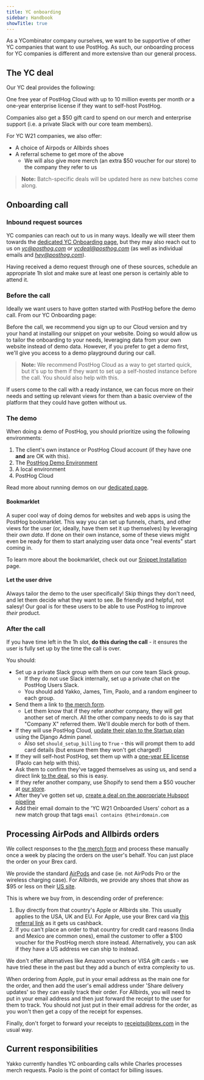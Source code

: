 ```yaml
---
title: YC onboarding
sidebar: Handbook
showTitle: true
---
```


As a YCombinator company ourselves, we want to be supportive of other YC companies that want to use PostHog. As such, our onboarding process for YC companies is different and more extensive than our general process.

## The YC deal

Our YC deal provides the following:

One free year of PostHog Cloud with up to 10 million events per month *or* a one-year enterprise license if they want to self-host PostHog.

Companies also get a $50 gift card to spend on our merch and enterprise support (i.e. a private Slack with our core team members).

For YC W21 companies, we also offer:

- A choice of Airpods or Allbirds shoes
- A referral scheme to get more of the above
    - We will also give more merch (an extra $50 voucher for our store) to the company they refer to us

> **Note:** Batch-specific deals will be updated here as new batches come along.

## Onboarding call

### Inbound request sources

YC companies can reach out to us in many ways. Ideally we will steer them towards the [dedicated YC Onboarding page](/yc-onboarding), but they may also reach out to us on _[yc@posthog.com](mailto:yc@posthog.com)_ or _[ycdeal@posthog.com](mailto:ycdeal@posthog.com)_ (as well as individual emails and _[hey@posthog.com](mailto:hey@posthog.com)_).

Having received a demo request through one of these sources, schedule an appropriate 1h slot and make sure at least one person is certainly able to attend it.

### Before the call

Ideally we want users to have gotten started with PostHog before the demo call. From our YC Onboarding page:

<div class="blog-quote">
Before the call, we recommend you sign up to our Cloud version and try your hand at installing our snippet on your website. Doing so would allow us to tailor the onboarding to your needs, leveraging data from your own website instead of demo data. However, if you prefer to get a demo first, we'll give you access to a demo playground during our call.
</div>

> **Note:** We recommend PostHog Cloud as a way to get started quick, but it's up to them if they want to set up a self-hosted instance before the call. You should also help with this.

If users come to the call with a ready instance, we can focus more on their needs and setting up relevant views for them than a basic overview of the platform that they could have gotten without us.

### The demo

When doing a demo of PostHog, you should prioritize using the following environments:

1. The client's own instance or PostHog Cloud account (if they have one **and** are OK with this). 
2. The [PostHog Demo Environment](https://playground.posthog.com)
3. A local environment
4. PostHog Cloud 

Read more about running demos on our [dedicated page](/handbook/growth/sales/demos).

#### Bookmarklet

A super cool way of doing demos for websites and web apps is using the PostHog bookmarklet. This way you can set up funnels, charts, and other views for the user (or, ideally, have them set it up themselves) by leveraging their *own data*. If done on their own instance, some of these views might even be ready for them to start analyzing user data once "real events" start coming in.

To learn more about the bookmarklet, check out our [Snippet Installation](/docs/integrate/client/snippet-installation#get-started-with-no-code) page.

#### Let the user drive

Always tailor the demo to the user specifically! Skip things they don't need, and let them decide what they want to see. Be friendly and helpful, not salesy! Our goal is for these users to be able to use PostHog to improve *their* product.

### After the call

If you have time left in the 1h slot, **do this during the call** - it ensures the user is fully set up by the time the call is over.

You should:

- Set up a private Slack group with them on our core team Slack group.
    - If they do not use Slack internally, set up a private chat on the PostHog Users Slack.
    - You should add Yakko, James, Tim, Paolo, and a random engineer to each group.
- Send them a link to [the merch form](https://forms.gle/K61bhD6uLxaaTqoK6).
    - Let them know that if they refer another company, they will get another set of merch. All the other company needs to do is say that "Company X" referred them. We'll double merch for both of them. 
- If they will use PostHog Cloud, [update their plan to the Startup plan](/handbook/growth/sales/billing) using the Django Admin panel.
    - Also set `should_setup_billing` to `True` - this will prompt them to add card details (but ensure them they won't get charged!)
- If they will self-host PostHog, set them up with a [one-year EE license](/handbook/growth/sales/billing) (Paolo can help with this).
- Ask them to confirm they've tagged themselves as using us, and send a direct link [to the deal](https://bookface.ycombinator.com/deals/687), so this is easy.
- If they refer another company, use Shopify to send them a $50 voucher at [our store](https://merch.posthog.com).
- After they've gotten set up, [create a deal on the appropriate Hubspot pipeline](/handbook/growth/sales/sales-operations)
- Add their email domain to the 'YC W21 Onboarded Users' cohort as a new match group that tags `email contains @theirdomain.com`

## Processing AirPods and Allbirds orders

We collect responses to the [the merch form](https://forms.gle/K61bhD6uLxaaTqoK6) and process these manually once a week by placing the orders on the user's behalf. You can just place the order on your Brex card. 

We provide the standard [AirPods](https://www.apple.com/shop/product/MV7N2AM/A/airpods-with-charging-case) and case (ie. not AirPods Pro or the wireless charging case). For Allbirds, we provide any shoes that show as $95 or less on their [US site](https://www.allbirds.com/). 

This is where we buy from, in descending order of preference:

1. Buy directly from that country's Apple or Allbirds site. This usually applies to the USA, UK and EU. For Apple, use your Brex card via [this referral link](https://apple.sjv.io/c/2279798/524650/7613?subId1=VXNlcjpjdXVzZXJfY2tlY28zN29zMDAyMTAxcmF5OWY4c201OA==&sharedId=RewardsMarketplace) as it gets us cashback. 
2. If you can't place an order to that country for credit card reasons (India and Mexico are common ones), email the customer to offer a $100 voucher for the PostHog merch store instead. Alternatively, you can ask if they have a US address we can ship to instead. 

We don't offer alternatives like Amazon vouchers or VISA gift cards - we have tried these in the past but they add a bunch of extra complexity to us. 

When ordering from Apple, put in your email address as the main one for the order, and then add the user's email address under 'Share delivery updates' so they can easily track their order. For Allbirds, you will need to put in your email address and then just forward the receipt to the user for them to track. You should not just put in their email address for the order, as you won't then get a copy of the receipt for expenses. 

Finally, don't forget to forward your receipts to receipts@brex.com in the usual way. 

## Current responsibilities

Yakko currently handles YC onboarding calls while Charles processes merch requests. Paolo is the point of contact for billing issues.
